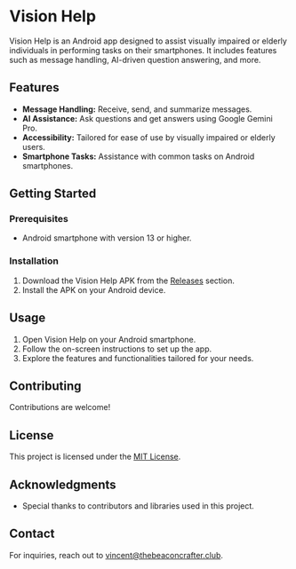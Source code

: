 # Vision Help

Vision Help is an Android app designed to assist visually impaired or elderly individuals in performing tasks on their smartphones. It includes features such as message handling, AI-driven question answering, and more.

## Features

- **Message Handling:** Receive, send, and summarize messages.
- **AI Assistance:** Ask questions and get answers using Google Gemini Pro.
- **Accessibility:** Tailored for ease of use by visually impaired or elderly users.
- **Smartphone Tasks:** Assistance with common tasks on Android smartphones.

## Getting Started

### Prerequisites

- Android smartphone with version 13 or higher.

### Installation

1. Download the Vision Help APK from the [Releases](https://github.com/TheBeaconCrafter/visionhelp/releases) section.
2. Install the APK on your Android device.

## Usage

1. Open Vision Help on your Android smartphone.
2. Follow the on-screen instructions to set up the app.
3. Explore the features and functionalities tailored for your needs.

## Contributing

Contributions are welcome!

## License

This project is licensed under the [MIT License](LICENSE.md).

## Acknowledgments

- Special thanks to contributors and libraries used in this project.

## Contact

For inquiries, reach out to vincent@thebeaconcrafter.club.

